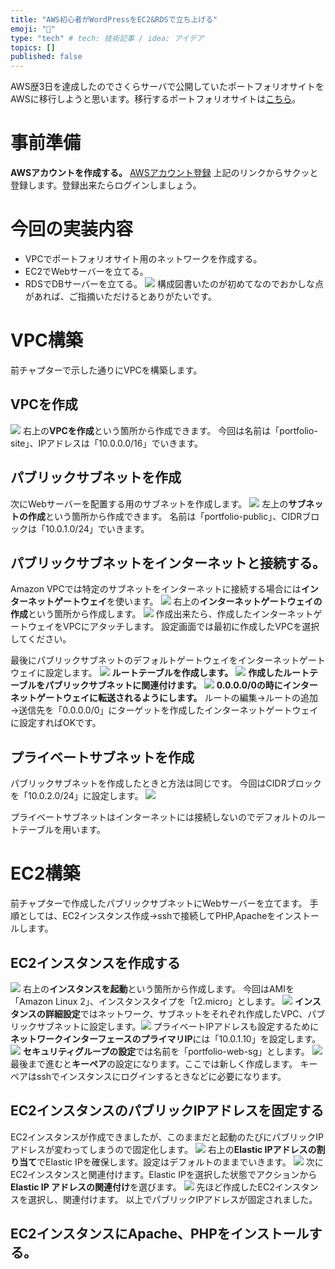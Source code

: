 ```yaml
---
title: "AWS初心者がWordPressをEC2&RDSで立ち上げる"
emoji: "🌟"
type: "tech" # tech: 技術記事 / idea: アイデア
topics: []
published: false
---
```

AWS歴3日を達成したのでさくらサーバで公開していたポートフォリオサイトをAWSに移行しようと思います。移行するポートフォリオサイトは[こちら](https://ichigo-portfolio.com)。
# 事前準備
**AWSアカウントを作成する。**
[AWSアカウント登録](https://portal.aws.amazon.com/gp/aws/developer/registration/index.html)
上記のリンクからサクッと登録します。登録出来たらログインしましょう。
# 今回の実装内容
- VPCでポートフォリオサイト用のネットワークを作成する。
- EC2でWebサーバーを立てる。
- RDSでDBサーバーを立てる。
![](https://storage.googleapis.com/zenn-user-upload/zjxer93y2gkgu8k8s2nri3hutzwr)
構成図書いたのが初めてなのでおかしな点があれば、ご指摘いただけるとありがたいです。

# VPC構築
前チャプターで示した通りにVPCを構築します。
## VPCを作成
![](https://storage.googleapis.com/zenn-user-upload/lqbjcrc06c0x0glhks9pq4f2l4ce)
右上の**VPCを作成**という箇所から作成できます。
今回は名前は「portfolio-site」、IPアドレスは「10.0.0.0/16」でいきます。
## パブリックサブネットを作成
次にWebサーバーを配置する用のサブネットを作成します。
![](https://storage.googleapis.com/zenn-user-upload/m7tcp1bz37lxt56g84wfa8zu7dud)
左上の**サブネットの作成**という箇所から作成できます。
名前は「portfolio-public」、CIDRブロックは「10.0.1.0/24」でいきます。
## パブリックサブネットをインターネットと接続する。
Amazon VPCでは特定のサブネットをインターネットに接続する場合には**インターネットゲートウェイ**を使います。
![](https://storage.googleapis.com/zenn-user-upload/3ct6xg2i0e0wsd4be9expc9o94al)
右上の**インターネットゲートウェイの作成**という箇所から作成します。
![](https://storage.googleapis.com/zenn-user-upload/lg4m668hcludxmpyf7027nar2nda)
作成出来たら、作成したインターネットゲートウェイをVPCにアタッチします。
設定画面では最初に作成したVPCを選択してください。

最後にパブリックサブネットのデフォルトゲートウェイをインターネットゲートウェイに設定します。
![](https://storage.googleapis.com/zenn-user-upload/1hexkz0wxilxwnnxziy8rmmw2ms3)
**ルートテーブルを作成します。**
![](https://storage.googleapis.com/zenn-user-upload/xfcbcd3x7r27odj1uy1i7m16f1tj)
**作成したルートテーブルをパブリックサブネットに関連付けます。**
![](https://storage.googleapis.com/zenn-user-upload/kfcsewy82wqtaaqbth3nwybzupi3)
**0.0.0.0/0の時にインターネットゲートウェイに転送されるようにします。**
ルートの編集→ルートの追加→送信先を「0.0.0.0/0」にターゲットを作成したインターネットゲートウェイに設定すればOKです。

## プライベートサブネットを作成
パブリックサブネットを作成したときと方法は同じです。
今回はCIDRブロックを「10.0.2.0/24」に設定します。
![](https://storage.googleapis.com/zenn-user-upload/xvj5mbhprxbe8n8qk24yu34opjn3)

プライベートサブネットはインターネットには接続しないのでデフォルトのルートテーブルを用います。
# EC2構築
前チャプターで作成したパブリックサブネットにWebサーバーを立てます。
手順としては、EC2インスタンス作成→sshで接続してPHP,Apacheをインストールします。
## EC2インスタンスを作成する
![](https://storage.googleapis.com/zenn-user-upload/aaqyr0g1ru7qf94bs7yy7d8g1hlt)
右上の**インスタンスを起動**という箇所から作成します。
今回はAMIを「Amazon Linux 2」、インスタンスタイプを「t2.micro」とします。
![](https://storage.googleapis.com/zenn-user-upload/4rmg9832evoiaf76jvax282qwknh)
**インスタンスの詳細設定**ではネットワーク、サブネットをそれぞれ作成したVPC、パブリックサブネットに設定します。![](https://storage.googleapis.com/zenn-user-upload/9b5x2pewfpoh1ciwfb1gcfr7m9qh)
プライベートIPアドレスも設定するために**ネットワークインターフェースのプライマリIP**には「10.0.1.10」を設定します。
![](https://storage.googleapis.com/zenn-user-upload/tceuhrl7sxfrqid09ts5ueyq0mq8)
**セキュリティグループの設定**では名前を「portfolio-web-sg」とします。
![](https://storage.googleapis.com/zenn-user-upload/2fngafjc2o9648zuwb8gkfhdadb5)
最後まで進むと**キーペア**の設定になります。ここでは新しく作成します。
キーペアはsshでインスタンスにログインするときなどに必要になります。
## EC2インスタンスのパブリックIPアドレスを固定する
EC2インスタンスが作成できましたが、このままだと起動のたびにパブリックIPアドレスが変わってしまうので固定化します。
![](https://storage.googleapis.com/zenn-user-upload/mfotwbfialx58yxgaoq4h6g8xfnk)
右上の**Elastic IPアドレスの割り当て**でElastic IPを確保します。設定はデフォルトのままでいきます。
![](https://storage.googleapis.com/zenn-user-upload/70qunkx96lr2t5twqfk7dhvf8ssf)
次にEC2インスタンスと関連付けます。Elastic IPを選択した状態でアクションから**Elastic IP アドレスの関連付け**を選びます。
![](https://storage.googleapis.com/zenn-user-upload/y2woyv8wgog4ikevt3gnhcro5zuv)
先ほど作成したEC2インスタンスを選択し、関連付けます。
以上でパブリックIPアドレスが固定されました。

## EC2インスタンスにApache、PHPをインストールする。